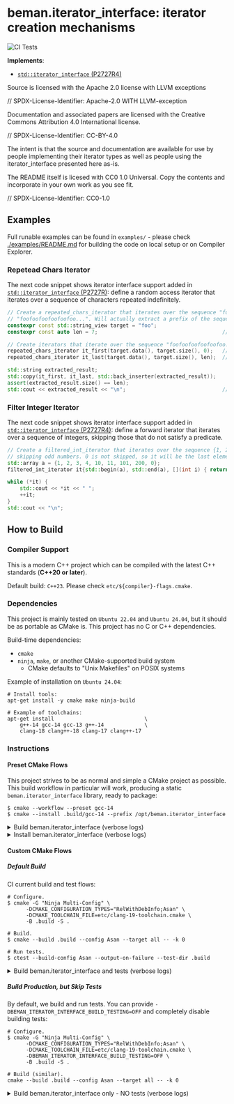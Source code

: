 <!--
SPDX-License-Identifier: 2.0 license with LLVM exceptions
-->

# beman.iterator\_interface: iterator creation mechanisms

![CI Tests](https://github.com/beman-project/iterator_interface/actions/workflows/ci.yml/badge.svg)

**Implements**:
* [`std::iterator_interface` (P2727R4)](https://wg21.link/P2727R4)

Source is licensed with the Apache 2.0 license with LLVM exceptions

// SPDX-License-Identifier: Apache-2.0 WITH LLVM-exception

Documentation and associated papers are licensed with the Creative Commons Attribution 4.0 International license.

// SPDX-License-Identifier: CC-BY-4.0

The intent is that the source and documentation are available for use by people implementing their iterator types as well as people using the iterator_interface presented here as-is.

The README itself is licesed with CC0 1.0 Universal. Copy the contents and incorporate in your own work as you see fit.

// SPDX-License-Identifier: CC0-1.0

## Examples

Full runable examples can be found in `examples/` - please check [./examples/README.md](./examples/README.md) for building the code on local setup or on Compiler Explorer.

### Repetead Chars Iterator

The next code snippet shows iterator interface support added in [`std::iterator_interface` (P2727R)](https://wg21.link/P2727R4): define a random access iterator that iterates over a sequence of characters repeated indefinitely.

```cpp
// Create a repeated_chars_iterator that iterates over the sequence "foo" repeated indefinitely:
// "foofoofoofoofoofoo...". Will actually extract a prefix of the sequence and insert it into a std::string.
constexpr const std::string_view target = "foo";
constexpr const auto len = 7;                                        // Number of extracted characters from the sequence.

// Create iterators that iterate over the sequence "foofoofoofoofoofoo...".
repeated_chars_iterator it_first(target.data(), target.size(), 0);   // target.size() == 3 is the length of "foo", 0 is this iterator's position.
repeated_chars_iterator it_last(target.data(), target.size(), len);  // Same as above, but now the iterator's position is 7.

std::string extracted_result;
std::copy(it_first, it_last, std::back_inserter(extracted_result));
assert(extracted_result.size() == len);
std::cout << extracted_result << "\n";                               // Expected output at STDOUT: "foofoof"
```

### Filter Integer Iterator

The next code snippet shows iterator interface support added in [`std::iterator_interface` (P2727R4)](https://wg21.link/P2727R4): define a forward iterator that iterates over a sequence of integers, skipping those that do not satisfy a predicate.

```cpp
// Create a filtered_int_iterator that iterates over the sequence {1, 2, 3, 4, 10, 11, 101, 200, 0},
// skipping odd numbers. 0 is not skipped, so it will be the last element in the sequence.
std::array a = {1, 2, 3, 4, 10, 11, 101, 200, 0};
filtered_int_iterator it{std::begin(a), std::end(a), [](int i) { return i % 2 == 0; }};

while (*it) {
    std::cout << *it << " ";
    ++it;
}
std::cout << "\n";
```

## How to Build

### Compiler Support

This is a modern C++ project which can be compiled with the latest C++ standards (**C++20 or later**).

Default build: `C++23`. Please check `etc/${compiler}-flags.cmake`.

### Dependencies

This project is mainly tested on `Ubuntu 22.04` and `Ubuntu 24.04`, but it should be as portable as CMake is. This
project has no C or C++ dependencies.

Build-time dependencies:

* `cmake`
* `ninja`, `make`, or another CMake-supported build system
  * CMake defaults to "Unix Makefiles" on POSIX systems

Example of installation on `Ubuntu 24.04`:

```shell
# Install tools:
apt-get install -y cmake make ninja-build

# Example of toolchains:
apt-get install                             \
    g++-14 gcc-14 gcc-13 g++-14             \
    clang-18 clang++-18 clang-17 clang++-17
```

### Instructions

#### Preset CMake Flows

This project strives to be as normal and simple a CMake project as possible. This build workflow in particular will
work, producing a static `beman.iterator_interface` library, ready to package:

```shell
$ cmake --workflow --preset gcc-14
$ cmake --install .build/gcc-14 --prefix /opt/beman.iterator_interface
```

<details>
<summary> Build beman.iterator_interface (verbose logs) </summary>

```shell
$ cmake --workflow --list-presets
Available workflow presets:
  "system"
  "gcc-14"
  "gcc-13"
  "gcc-12"
  "clang-20"
  "clang-19"
  "clang-18"
  "clang-17"
  "clang-16

$ cmake --workflow --preset gcc-14
Executing workflow step 1 of 3: configure preset "gcc-14"
...
-- Build files have been written to: /path/to/repo/.build/gcc-14

Executing workflow step 2 of 3: build preset "gcc-14"

ninja: no work to do.

Executing workflow step 3 of 3: test preset "gcc-14"

Test project /home/dariusn/git/Beman/iterator_interface/.build/gcc-14
    Start 1: IteratorTest.TestGTest
1/4 Test #1: IteratorTest.TestGTest ...........   Passed    0.00 sec
    Start 2: IteratorTest.TestRepeatedChars
2/4 Test #2: IteratorTest.TestRepeatedChars ...   Passed    0.00 sec
    Start 3: IteratorTest.TestFilteredIter
3/4 Test #3: IteratorTest.TestFilteredIter ....   Passed    0.00 sec
    Start 4: IteratorTest.OperatorArrow
4/4 Test #4: IteratorTest.OperatorArrow .......   Passed    0.00 sec
...

100% tests passed, 0 tests failed out of ...

Total Test time (real) =   0.09 sec
```

This should build and run the tests with GCC 14 with the address and undefined behavior sanitizers enabled.

</details>


<details>
<summary> Install beman.iterator_interface (verbose logs) </summary>

```shell
# Install build artifacts from `build` directory into `/opt/beman.iterator_interface` path.
$ cmake --install .build/gcc-14 --prefix /opt/beman.iterator_interface
TODO


# Check tree.
$ tree /opt/beman.iterator_interface
TODO
```

</details>

#### Custom CMake Flows

##### Default Build

CI current build and test flows:
```shell
# Configure.
$ cmake -G "Ninja Multi-Config" \
      -DCMAKE_CONFIGURATION_TYPES="RelWithDebInfo;Asan" \
      -DCMAKE_TOOLCHAIN_FILE=etc/clang-19-toolchain.cmake \
      -B .build -S .

# Build.
$ cmake --build .build --config Asan --target all -- -k 0

# Run tests.
$ ctest --build-config Asan --output-on-failure --test-dir .build

```

<details>
<summary> Build beman.iterator_interface and tests (verbose logs) </summary>

```shell
# Configure build: default build production code + tests (BEMAN_ITERATOR_INTERFACE_BUILD_TESTING=ON).
$ cmake -G "Ninja Multi-Config" \
      -DCMAKE_CONFIGURATION_TYPES="RelWithDebInfo;Asan" \
      -DCMAKE_TOOLCHAIN_FILE=etc/clang-19-toolchain.cmake \
      -B .build -S .
-- The CXX compiler identification is Clang 19.0.0
...
-- Build files have been written to: /path/to/repo/.build

# Build.
$ cmake --build .build --config Asan --target all -- -k 0
...
[12/12] Linking CXX executable ... # Note: 12 targets here (including tests).

# Run tests.
$ ctest --build-config Asan --output-on-failure --test-dir .build
Internal ctest changing into directory: /path/to/repo/.build
Test project /path/to/repo/.build
...
100% tests passed, 0 tests failed out of 82

Total Test time (real) =   0.67 sec
```
</details>

##### Build Production, but Skip Tests

By default, we build and run tests. You can provide `-DBEMAN_ITERATOR_INTERFACE_BUILD_TESTING=OFF` and completely disable building tests:

```shell
# Configure.
$ cmake -G "Ninja Multi-Config" \
      -DCMAKE_CONFIGURATION_TYPES="RelWithDebInfo;Asan" \
      -DCMAKE_TOOLCHAIN_FILE=etc/clang-19-toolchain.cmake \
      -DBEMAN_ITERATOR_INTERFACE_BUILD_TESTING=OFF \
      -B .build -S .

# Build (similar).
cmake --build .build --config Asan --target all -- -k 0
```

<details>
<summary> Build beman.iterator_interface only - NO tests (verbose logs) </summary>

```shell
# Configure build: build production code, skip tests (BEMAN_ITERATOR_INTERFACE_BUILD_TESTING=OFF).
$ cmake -G "Ninja Multi-Config" \
      -DCMAKE_CONFIGURATION_TYPES="RelWithDebInfo;Asan" \
      -DCMAKE_TOOLCHAIN_FILE=etc/clang-19-toolchain.cmake \
      -DBEMAN_ITERATOR_INTERFACE_BUILD_TESTING=OFF \
      -B .build -S .
-- The CXX compiler identification is Clang 19.0.0
...
-- Build files have been written to: /path/to/repo/.build

# Build.
$ cmake --build .build --config Asan --target all -- -k 0
...
[5/5] Linking CXX executable ... # Note: 5 targets here (tests were not built).

# Check that tests are not built/installed.
$ ctest --build-config Asan --output-on-failure --test-dir .build
Internal ctest changing into directory: /path/to/beman/repo/.build
Test project /path/to/beman/repo/.build
No tests were found!!!
```

</details>